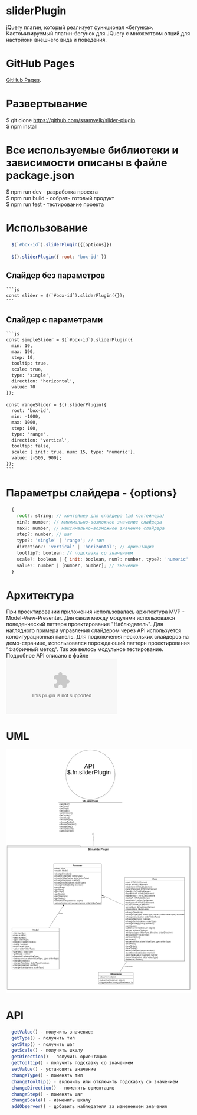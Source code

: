 # sliderPlugin
  jQuery плагин, который реализует функционал «бегунка». 
  Кастомизируемый плагин-бегунок для JQuery с множеством опций для настрйоки внешнего вида и поведения.

# GitHub Pages 
  [GitHub Pages](https://ssamvelk.github.io/slider-plugin/).

# Развертывание 
  $ git clone https://github.com/ssamvelk/slider-plugin <br>
  $ npm install

# Все используемые библиотеки и зависимости описаны в файле package.json
  $ npm run dev - разработка проекта <br>
  $ npm run build - собрать готовый продукт <br>
  $ npm run test - тестирование проекта

# Использование
  ```js
    $(`#box-id`).sliderPlugin({[options]})

    $().sliderPlugin({ root: 'box-id' })
  ```
  ## Слайдер без параметров
    ```js
    const slider = $(`#box-id`).sliderPlugin({});
    ```

  ## Слайдер с параметрами
    ```js
    const simpleSlider = $(`#box-id`).sliderPlugin({
      min: 10,
      max: 190,
      step: 10,
      tooltip: true,
      scale: true,
      type: 'single',
      direction: 'horizontal',
      value: 70
    });

    const rangeSlider = $().sliderPlugin({
      root: 'box-id',
      min: -1000,
      max: 1000,
      step: 100,
      type: 'range',
      direction: 'vertical',
      tooltip: false,
      scale: { init: true, num: 15, type: 'numeric'},
      value: [-500, 900];
    });
    ```  

# Параметры слайдера - {options}
```js
  {
    root?: string; // контейнер для слайдера (id контейнера)
    min?: number; // минимально-возможное значение слайдера
    max?: number; // максимально-возможное значение слайдера
    step?: number; // шаг
    type?: 'single' | 'range'; // тип 
    direction?: 'vertical' | 'horizontal'; // ориентация
    tooltip?: boolean; // подсказка со значением
    scale?: boolean | { init: boolean, num?: number, type?: 'numeric' | 'usual'}; // шкала
    value?: number | [number, number]; // значение
  }
```
# Архитектура
  При проектировании приложения использовалась архитектура MVP - Model-View-Presenter. Для связи между модулями использовался поведенческий паттерн проектирование "Наблюдатель". Для наглядного примера управления слайдером через API используется конфигурационная панель. Для подключения нескольких слайдеров на демо-странице, использовался порождающий паттерн проектирования "Фабричный метод". Так же велось модульное тестирование. Подробное API описано в файле ![API](https://github.com/ssamvelk/slider-plugin/blob/master/src/assets/MVP-API.doc)

# UML
  ![UML Diagram](https://github.com/ssamvelk/slider-plugin/blob/master/src/assets/MVP.jpg)
  
# API
```js
  getValue() - получить значение;
  getType() - получить тип
  getStep() - получить шаг
  getScale() - получить шкалу
  getDirection() - получить ориентацию
  getTooltip() - получить подсказку со значением
  setValue() - установить значение
  changeType() - поменять тип
  changeTooltip() - включить или отключить подсказку со значением
  changeDirection() - поменять ориентацию
  changeStep() - поменять шаг
  changeScale() - изменить шкалу
  addObserver() - добавить наблюдателя за изменением значения
```
